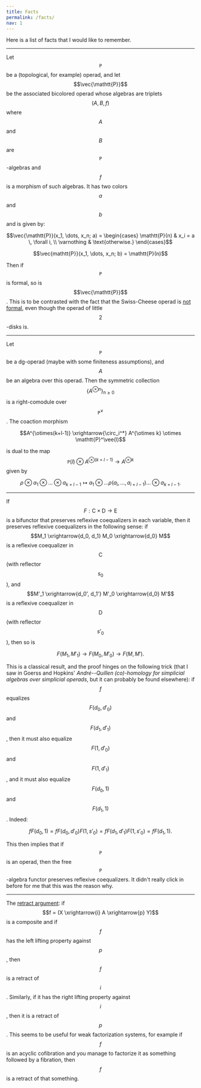 ```yaml
---
title: Facts
permalink: /facts/
nav: 1
---
```


Here is a list of facts that I would like to remember.

---

Let $$\mathtt{P}$$ be a (topological, for example) operad, and let $$\vec{\mathtt{P}}$$ be the associated bicolored operad whose algebras are triplets $$(A,B,f)$$ where $$A$$ and $$B$$ are $$\mathtt{P}$$-algebras and $$f$$ is a morphism of such algebras. It has two colors $$a$$ and $$b$$ and is given by:

$$\vec{\mathtt{P}}(x_1, \dots, x_n; a) = \begin{cases} \mathtt{P}(n) & x_i = a \, \forall i, \\ \varnothing & \text{otherwise.} \end{cases}$$

$$\vec{mathtt{P}}(x_1, \dots, x_n; b) = \mathtt{P}(n)$$


Then if $$\mathtt{P}$$ is formal, so is $$\vec{\mathtt{P}}$$. This is to be contrasted with the fact that the Swiss-Cheese operad is [not formal](http://arxiv.org/abs/1404.2484), even though the operad of little $$2$$-disks is.

---

Let $$\mathtt{P}$$ be a dg-operad (maybe with some finiteness assumptions), and $$A$$ be an algebra over this operad. Then the symmetric collection $$\{ A^{\otimes n} \}_{n \ge 0}$$ is a right-comodule over $$\mathtt{P}^\vee$$. The coaction morphism

$$A^{\otimes(k+l-1)} \xrightarrow{\circ_i^*} A^{\otimes k} \otimes \mathtt{P}^\vee(l)$$

is dual to the map $$\mathtt{P}(l) \otimes A^{\otimes(k+l-1)} \to A^{\otimes k}$$ given by

$$\rho \otimes a_1 \otimes \dots \otimes a_{k+l-1} \mapsto a_1 \otimes \dots \rho(a_i, \dots, a_{i+l-1}) \dots \otimes a_{k+l-1}.$$

---

If $$F : \mathsf{C} \times \mathsf{D} \to \mathsf{E}$$ is a bifunctor that preserves reflexive coequalizers in each variable, then it preserves reflexive coequalizers in the following sense: if $$M_1 \xrightarrow{d_0, d_1} M_0 \xrightarrow{d_0} M$$ is a reflexive coequalizer in $$\mathsf{C}$$ (with reflector $$s_0$$), and $$M'_1 \xrightarrow{d_0', d_1'} M'_0 \xrightarrow{d_0} M'$$ is a reflexive coequalizer in $$\mathsf{D}$$ (with reflector $$s'_0$$), then so is

$$F(M_1, M'_1) \rightarrow F(M_0, M'_0) \to F(M, M').$$

This is a classical result, and the proof hinges on the following trick (that I saw in Goerss and Hopkins' *André--Quillen (co)-homology for simplicial algebras over simplicial operads*, but it can probably be found elsewhere): if $$f$$ equalizes $$F(d_0, d'_0)$$ and $$F(d_1, d'_1)$$, then it must also equalize $$F(1, d'_0)$$ and $$F(1, d'_1)$$, and it must also equalize $$F(d_0, 1)$$ and $$F(d_1, 1)$$. Indeed:

$$f F(d_0, 1) = f F(d_0, d'_0) F(1, s'_0) = f F(d_1, d'_1) F(1, s'_0) = f F(d_1, 1).$$

This then implies that if $$\mathtt{P}$$ is an operad, then the free $$\mathtt{P}$$-algebra functor preserves reflexive coequalizers. It didn't really click in before for me that this was the reason why.

---

The [retract argument](https://ncatlab.org/nlab/show/retract+argument): if $$f = (X \xrightarrow{i} A \xrightarrow{p} Y)$$ is a composite and if $$f$$ has the left lifting property against $$p$$, then $$f$$ is a retract of $$i$$. Similarly, if it has the right lifting property against $$i$$, then it is a retract of $$p$$. This seems to be useful for weak factorization systems, for example if $$f$$ is an acyclic cofibration and you manage to factorize it as something followed by a fibration, then $$f$$ is a retract of that something.


